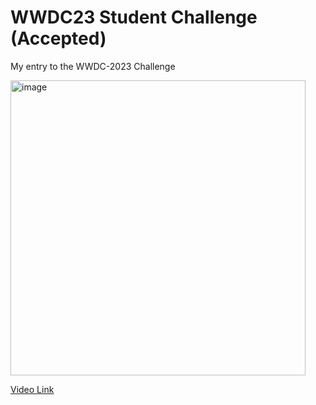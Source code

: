 # WWDC23 Student Challenge (Accepted)
My entry to the WWDC-2023 Challenge

<img width="472" alt="image" src="https://github.com/yemibox51/WWDC-2023-Student-Challenge/assets/19742642/d8356240-0e12-4fdd-ba9c-4830e4c26f7a">

[Video Link](https://youtu.be/c6faCHH9W5o)
